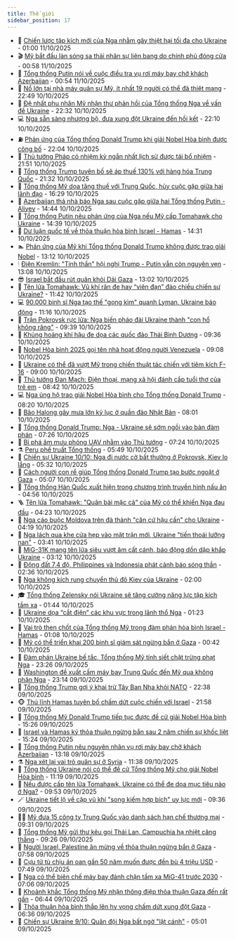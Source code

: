 ```yaml
---
title: Thế giới
sidebar_position: 17
---
```


<!-- dantri-the-gioi:START -->
- 🌋 [Chiến lược tập kích mới của Nga nhằm gây thiệt hại tối đa cho Ukraine](https://dantri.com.vn/the-gioi/chien-luoc-tap-kich-moi-cua-nga-nham-gay-thiet-hai-toi-da-cho-ukraine-20251011064440147.htm) - 01:00 11/10/2025
- 🎬 [Mỹ bắt đầu làn sóng sa thải nhân sự liên bang do chính phủ đóng cửa](https://dantri.com.vn/the-gioi/my-bat-dau-lan-song-sa-thai-nhan-su-lien-bang-do-chinh-phu-dong-cua-20251011071304476.htm) - 00:58 11/10/2025
- 🧰 [Tổng thống Putin nói về cuộc điều tra vụ rơi máy bay chở khách Azerbaijan](https://dantri.com.vn/the-gioi/tong-thong-putin-noi-ve-cuoc-dieu-tra-vu-roi-may-bay-cho-khach-azerbaijan-20251011072623760.htm) - 00:54 11/10/2025
- 🌋 [Nổ lớn tại nhà máy quân sự Mỹ, ít nhất 19 người có thể đã thiệt mạng](https://dantri.com.vn/the-gioi/no-lon-tai-nha-may-quan-su-my-it-nhat-19-nguoi-co-the-da-thiet-mang-20251011054532546.htm) - 22:49 10/10/2025
- 🗽 [Đệ nhất phu nhân Mỹ nhận thư phản hồi của Tổng thống Nga về vấn đề Ukraine](https://dantri.com.vn/the-gioi/de-nhat-phu-nhan-my-nhan-thu-phan-hoi-cua-tong-thong-nga-ve-van-de-ukraine-20251011053113695.htm) - 22:32 10/10/2025
- 💻 [Nga sẵn sàng nhượng bộ, đưa xung đột Ukraine đến hồi kết](https://dantri.com.vn/the-gioi/nga-san-sang-nhuong-bo-dua-xung-dot-ukraine-den-hoi-ket-20251011003115738.htm) - 22:10 10/10/2025
- ⛽️ [Phản ứng của Tổng thống Donald Trump khi giải Nobel Hòa bình được công bố](https://dantri.com.vn/the-gioi/phan-ung-cua-tong-thong-donald-trump-khi-giai-nobel-hoa-binh-duoc-cong-bo-20251011013036391.htm) - 22:04 10/10/2025
- 🤩 [Thủ tướng Pháp có nhiệm kỳ ngắn nhất lịch sử được tái bổ nhiệm](https://dantri.com.vn/the-gioi/thu-tuong-phap-co-nhiem-ky-ngan-nhat-lich-su-duoc-tai-bo-nhiem-20251011045132066.htm) - 21:51 10/10/2025
- 🧐 [Tổng thống Trump tuyên bố sẽ áp thuế 130% với hàng hóa Trung Quốc](https://dantri.com.vn/the-gioi/tong-thong-trump-tuyen-bo-se-ap-thue-130-voi-hang-hoa-trung-quoc-20251011043148076.htm) - 21:32 10/10/2025
- 🎊 [Tổng thống Mỹ dọa tăng thuế với Trung Quốc, hủy cuộc gặp giữa hai lãnh đạo](https://dantri.com.vn/the-gioi/tong-thong-my-doa-tang-thue-voi-trung-quoc-huy-cuoc-gap-giua-hai-lanh-dao-20251010232645148.htm) - 16:29 10/10/2025
- 📝 [Azerbaijan thả nhà báo Nga sau cuộc gặp giữa hai Tổng thống Putin - Aliyev](https://dantri.com.vn/the-gioi/azerbaijan-tha-nha-bao-nga-sau-cuoc-gap-giua-hai-tong-thong-putin-aliyev-20251010204906757.htm) - 14:44 10/10/2025
- 🤡 [Tổng thống Putin nêu phản ứng của Nga nếu Mỹ cấp Tomahawk cho Ukraine](https://dantri.com.vn/the-gioi/tong-thong-putin-neu-phan-ung-cua-nga-neu-my-cap-tomahawk-cho-ukraine-20251010212017497.htm) - 14:39 10/10/2025
- 🥷 [Dư luận quốc tế về thỏa thuận hòa bình Israel - Hamas](https://dantri.com.vn/the-gioi/du-luan-quoc-te-ve-thoa-thuan-hoa-binh-israel-hamas-20251010212016009.htm) - 14:31 10/10/2025
- 🏊 [Phản ứng của Mỹ khi Tổng thống Donald Trump không được trao giải Nobel](https://dantri.com.vn/the-gioi/phan-ung-cua-my-khi-tong-thong-donald-trump-khong-duoc-trao-giai-nobel-20251010185405449.htm) - 13:12 10/10/2025
- 🕯 [Điện Kremlin: &quot;Tinh thần&quot; hội nghị Trump - Putin vẫn còn nguyên vẹn](https://dantri.com.vn/the-gioi/dien-kremlin-tinh-than-hoi-nghi-trump-putin-van-con-nguyen-ven-20251010193938682.htm) - 13:08 10/10/2025
- 😎 [Israel bắt đầu rút quân khỏi Dải Gaza](https://dantri.com.vn/the-gioi/israel-bat-dau-rut-quan-khoi-dai-gaza-20251010191537783.htm) - 13:02 10/10/2025
- 🌈 [Tên lửa Tomahawk: Vũ khí răn đe hay “viên đạn” đảo chiều chiến sự Ukraine?](https://dantri.com.vn/the-gioi/ten-lua-tomahawk-vu-khi-ran-de-hay-vien-dan-dao-chieu-chien-su-ukraine-20251010181509056.htm) - 11:42 10/10/2025
- 💻 [90.000 binh sĩ Nga tạo thế &quot;gọng kìm&quot; quanh Lyman, Ukraine báo động](https://dantri.com.vn/the-gioi/90000-binh-si-nga-tao-the-gong-kim-quanh-lyman-ukraine-bao-dong-20251010173439113.htm) - 11:16 10/10/2025
- 🤖 [Trận Pokrovsk rực lửa: Nga biến pháo đài Ukraine thành &quot;con hổ không răng&quot;](https://dantri.com.vn/the-gioi/tran-pokrovsk-ruc-lua-nga-bien-phao-dai-ukraine-thanh-con-ho-khong-rang-20251010145710580.htm) - 09:39 10/10/2025
- 🦏 [Khủng hoảng khí hậu đe dọa các quốc đảo Thái Bình Dương](https://dantri.com.vn/the-gioi/khung-hoang-khi-hau-de-doa-cac-quoc-dao-thai-binh-duong-20251010163613776.htm) - 09:36 10/10/2025
- 🌁 [Nobel Hòa bình 2025 gọi tên nhà hoạt động người Venezuela](https://dantri.com.vn/the-gioi/nobel-hoa-binh-2025-goi-ten-nha-hoat-dong-nguoi-venezuela-20251010160421443.htm) - 09:08 10/10/2025
- 🐘 [Ukraine có thể đã vượt Mỹ trong chiến thuật tác chiến với tiêm kích F-16](https://dantri.com.vn/the-gioi/ukraine-co-the-da-vuot-my-trong-chien-thuat-tac-chien-voi-tiem-kich-f-16-20251010155514525.htm) - 09:00 10/10/2025
- 🥷 [Thủ tướng Đan Mạch: Điện thoại, mạng xã hội đánh cắp tuổi thơ của trẻ em](https://dantri.com.vn/the-gioi/thu-tuong-dan-mach-dien-thoai-mang-xa-hoi-danh-cap-tuoi-tho-cua-tre-em-20251010153931629.htm) - 08:42 10/10/2025
- 💻 [Nga ủng hộ trao giải Nobel Hòa bình cho Tổng thống Donald Trump](https://dantri.com.vn/the-gioi/nga-ung-ho-trao-giai-nobel-hoa-binh-cho-tong-thong-donald-trump-20251010150119675.htm) - 08:20 10/10/2025
- 🎡 [Bão Halong gây mưa lớn kỷ lục ở quần đảo Nhật Bản](https://dantri.com.vn/the-gioi/bao-halong-gay-mua-lon-ky-luc-o-quan-dao-nhat-ban-20251010145350135.htm) - 08:01 10/10/2025
- 🧰 [Tổng thống Donald Trump: Nga - Ukraine sẽ sớm ngồi vào bàn đàm phán](https://dantri.com.vn/the-gioi/tong-thong-donald-trump-nga-ukraine-se-som-ngoi-vao-ban-dam-phan-20251010142254638.htm) - 07:26 10/10/2025
- 🥸 [Bỉ phá âm mưu phóng UAV nhằm vào Thủ tướng](https://dantri.com.vn/the-gioi/bi-pha-am-muu-phong-uav-nham-vao-thu-tuong-20251010141831296.htm) - 07:24 10/10/2025
- ⚗️ [Peru phế truất Tổng thống](https://dantri.com.vn/the-gioi/peru-phe-truat-tong-thong-20251010124639162.htm) - 05:49 10/10/2025
- 🌮 [Chiến sự Ukraine 10/10: Nga đi nước cờ bất thường ở Pokrovsk, Kiev lo lắng](https://dantri.com.vn/the-gioi/chien-su-ukraine-1010-nga-di-nuoc-co-bat-thuong-o-pokrovsk-kiev-lo-lang-20251010094401372.htm) - 05:32 10/10/2025
- 🎃 [Cách người con rể giúp Tổng thống Donald Trump tạo bước ngoặt ở Gaza](https://dantri.com.vn/the-gioi/cach-nguoi-con-re-giup-tong-thong-donald-trump-tao-buoc-ngoat-o-gaza-20251009165335736.htm) - 05:07 10/10/2025
- 💫 [Tổng thống Hàn Quốc xuất hiện trong chương trình truyền hình nấu ăn](https://dantri.com.vn/the-gioi/tong-thong-han-quoc-xuat-hien-trong-chuong-trinh-truyen-hinh-nau-an-20251010113941960.htm) - 04:56 10/10/2025
- 🪜 [Tên lửa Tomahawk: &quot;Quân bài mặc cả&quot; của Mỹ có thể khiến Nga đau đầu](https://dantri.com.vn/the-gioi/ten-lua-tomahawk-quan-bai-mac-ca-cua-my-co-the-khien-nga-dau-dau-20251010110543137.htm) - 04:23 10/10/2025
- 🌋 [Nga cáo buộc Moldova trên đà thành &quot;căn cứ hậu cần&quot; cho Ukraine](https://dantri.com.vn/the-gioi/nga-cao-buoc-moldova-tren-da-thanh-can-cu-hau-can-cho-ukraine-20251010105739836.htm) - 04:19 10/10/2025
- 🦏 [Nga lách qua khe cửa hẹp vào mặt trận mới, Ukraine &quot;tiến thoái lưỡng nan&quot;](https://dantri.com.vn/the-gioi/nga-lach-qua-khe-cua-hep-vao-mat-tran-moi-ukraine-tien-thoai-luong-nan-20251010102713547.htm) - 03:41 10/10/2025
- 👀 [MiG-31K mang tên lửa siêu vượt âm cất cánh, báo động dồn dập khắp Ukraine](https://dantri.com.vn/the-gioi/mig-31k-mang-ten-lua-sieu-vuot-am-cat-canh-bao-dong-don-dap-khap-ukraine-20251010100321963.htm) - 03:12 10/10/2025
- 🧰 [Động đất 7,4 độ, Philippines và Indonesia phát cảnh báo sóng thần](https://dantri.com.vn/the-gioi/dong-dat-74-do-philippines-va-indonesia-phat-canh-bao-song-than-20251010093433650.htm) - 02:36 10/10/2025
- 🚀 [Nga không kích rung chuyển thủ đô Kiev của Ukraine](https://dantri.com.vn/the-gioi/nga-khong-kich-rung-chuyen-thu-do-kiev-cua-ukraine-20251010085810014.htm) - 02:00 10/10/2025
- 🎓 [Tổng thống Zelensky nói Ukraine sẽ tăng cường năng lực tập kích tầm xa](https://dantri.com.vn/the-gioi/tong-thong-zelensky-noi-ukraine-se-tang-cuong-nang-luc-tap-kich-tam-xa-20251010080405223.htm) - 01:44 10/10/2025
- 🥸 [Ukraine dọa “cắt điện” các khu vực trong lãnh thổ Nga](https://dantri.com.vn/the-gioi/ukraine-doa-cat-dien-cac-khu-vuc-trong-lanh-tho-nga-20251010080346056.htm) - 01:23 10/10/2025
- 🦅 [Vai trò then chốt của Tổng thống Mỹ trong đàm phán hòa bình Israel - Hamas](https://dantri.com.vn/the-gioi/vai-tro-then-chot-cua-tong-thong-my-trong-dam-phan-hoa-binh-israel-hamas-20251009165133881.htm) - 01:08 10/10/2025
- 🤭 [Mỹ có thể triển khai 200 binh sĩ giám sát ngừng bắn ở Gaza](https://dantri.com.vn/the-gioi/my-co-the-trien-khai-200-binh-si-giam-sat-ngung-ban-o-gaza-20251010070020224.htm) - 00:42 10/10/2025
- 🤖 [Đàm phán Ukraine bế tắc, Tổng thống Mỹ tính siết chặt trừng phạt Nga](https://dantri.com.vn/the-gioi/dam-phan-ukraine-be-tac-tong-thong-my-tinh-siet-chat-trung-phat-nga-20251010062050260.htm) - 23:26 09/10/2025
- 🐲 [Washington đề xuất cấm máy bay Trung Quốc đến Mỹ qua không phận Nga](https://dantri.com.vn/the-gioi/washington-de-xuat-cam-may-bay-trung-quoc-den-my-qua-khong-phan-nga-20251010060427213.htm) - 23:14 09/10/2025
- 🫣 [Tổng thống Trump gợi ý khai trừ Tây Ban Nha khỏi NATO](https://dantri.com.vn/the-gioi/tong-thong-trump-goi-y-khai-tru-tay-ban-nha-khoi-nato-20251010053229643.htm) - 22:38 09/10/2025
- 🐵 [Thủ lĩnh Hamas tuyên bố chấm dứt cuộc chiến với Israel](https://dantri.com.vn/the-gioi/thu-linh-hamas-tuyen-bo-cham-dut-cuoc-chien-voi-israel-20251010045248828.htm) - 21:58 09/10/2025
- 🫶 [Tổng thống Mỹ Donald Trump tiếp tục được đề cử giải Nobel Hòa bình](https://dantri.com.vn/the-gioi/tong-thong-my-donald-trump-tiep-tuc-duoc-de-cu-giai-nobel-hoa-binh-20251009210523786.htm) - 15:26 09/10/2025
- 💃 [Israel và Hamas ký thỏa thuận ngừng bắn sau 2 năm chiến sự khốc liệt](https://dantri.com.vn/the-gioi/israel-va-hamas-ky-thoa-thuan-ngung-ban-sau-2-nam-chien-su-khoc-liet-20251009205409922.htm) - 15:24 09/10/2025
- 💫 [Tổng thống Putin nêu nguyên nhân vụ rơi máy bay chở khách Azerbaijan](https://dantri.com.vn/the-gioi/tong-thong-putin-neu-nguyen-nhan-vu-roi-may-bay-cho-khach-azerbaijan-20251009201024107.htm) - 13:18 09/10/2025
- ⚗️ [Nga xét lại vai trò quân sự ở Syria](https://dantri.com.vn/the-gioi/nga-xet-lai-vai-tro-quan-su-o-syria-20251009181331210.htm) - 11:38 09/10/2025
- 🥷 [Tổng thống Ukraine nói có thể đề cử Tổng thống Mỹ cho giải Nobel Hòa bình](https://dantri.com.vn/the-gioi/tong-thong-ukraine-noi-co-the-de-cu-tong-thong-my-cho-giai-nobel-hoa-binh-20251009172744253.htm) - 11:19 09/10/2025
- 🥸 [Nếu được cấp tên lửa Tomahawk, Ukraine có thể đe dọa mục tiêu nào ở Nga?](https://dantri.com.vn/the-gioi/neu-duoc-cap-ten-lua-tomahawk-ukraine-co-the-de-doa-muc-tieu-nao-o-nga-20251008162504041.htm) - 09:53 09/10/2025
- 🪄 [Ukraine tiết lộ về cặp vũ khí &quot;song kiếm hợp bích&quot; uy lực mới](https://dantri.com.vn/the-gioi/ukraine-tiet-lo-ve-cap-vu-khi-song-kiem-hop-bich-uy-luc-moi-20251009162531496.htm) - 09:36 09/10/2025
- 🧑‍💻 [Mỹ đưa 15 công ty Trung Quốc vào danh sách hạn chế thương mại](https://dantri.com.vn/the-gioi/my-dua-15-cong-ty-trung-quoc-vao-danh-sach-han-che-thuong-mai-20251009160840956.htm) - 09:31 09/10/2025
- 🤭 [Tổng thống Mỹ gửi thư kêu gọi Thái Lan, Campuchia hạ nhiệt căng thẳng](https://dantri.com.vn/the-gioi/tong-thong-my-gui-thu-keu-goi-thai-lan-campuchia-ha-nhiet-cang-thang-20251009161118849.htm) - 09:26 09/10/2025
- 🗽 [Người Israel, Palestine ăn mừng về thỏa thuận ngừng bắn ở Gaza](https://dantri.com.vn/the-gioi/nguoi-israel-palestine-an-mung-ve-thoa-thuan-ngung-ban-o-gaza-20251009144448074.htm) - 07:58 09/10/2025
- 🤖 [Cựu tử tù chịu án oan gần 50 năm muốn được đền bù 4 triệu USD](https://dantri.com.vn/the-gioi/cuu-tu-tu-chiu-an-oan-gan-50-nam-muon-duoc-den-bu-4-trieu-usd-20251009141902246.htm) - 07:49 09/10/2025
- 🌈 [Nga có thể biên chế máy bay đánh chặn tầm xa MiG-41 trước 2030](https://dantri.com.vn/the-gioi/nga-co-the-bien-che-may-bay-danh-chan-tam-xa-mig-41-truoc-2030-20251009140215085.htm) - 07:06 09/10/2025
- 🤩 [Khoảnh khắc Tổng thống Mỹ nhận thông điệp thỏa thuận Gaza đến rất gần](https://dantri.com.vn/the-gioi/khoanh-khac-tong-thong-my-nhan-thong-diep-thoa-thuan-gaza-den-rat-gan-20251009121307109.htm) - 06:44 09/10/2025
- 🤗 [Thỏa thuận hòa bình thắp lên hy vọng chấm dứt xung đột Gaza](https://dantri.com.vn/the-gioi/thoa-thuan-hoa-binh-thap-len-hy-vong-cham-dut-xung-dot-gaza-20251009124652489.htm) - 06:36 09/10/2025
- 🙉 [Chiến sự Ukraine 9/10: Quân đội Nga bất ngờ &quot;lật cánh&quot;](https://dantri.com.vn/the-gioi/chien-su-ukraine-910-quan-doi-nga-bat-ngo-lat-canh-20251009115148642.htm) - 05:01 09/10/2025<!-- dantri-the-gioi:END -->
